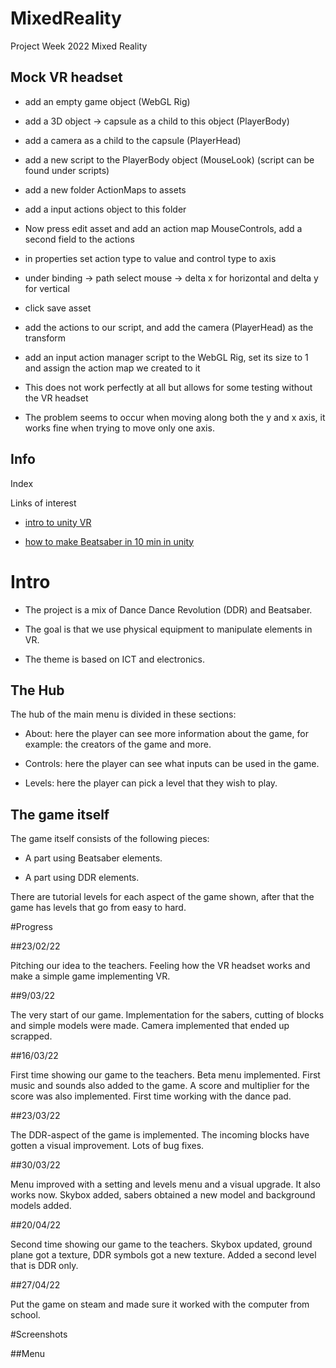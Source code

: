 # MixedReality 

Project Week 2022 Mixed Reality 

## Mock VR headset 

-  add an empty game object (WebGL Rig) 

- add a 3D object -> capsule as a child to this object (PlayerBody) 

- add a camera as a child to the capsule (PlayerHead) 

- add a new script to the PlayerBody object (MouseLook) (script can be found under scripts) 

- add a new folder ActionMaps to assets 

- add a input actions object to this folder 

- Now press edit asset and add an action map MouseControls, add a second field to the actions 

- in properties set action type to value and control type to axis 

- under binding -> path select mouse -> delta x for horizontal and delta y for vertical 

- click save asset 

- add the actions to our script, and add the camera (PlayerHead) as the transform 

- add an input action manager script to the WebGL Rig, set its size to 1 and assign the action map we created to it 

- This does not work perfectly at all but allows for some testing without the VR headset 

- The problem seems to occur when moving along both the y and x axis, it works fine when trying to move only one axis. 

## Info 

Index 

Links of interest 

- [intro to unity VR](https://www.youtube.com/watch?v=gGYtahQjmWQ&ab_channel=Valem) 

- [how to make Beatsaber in 10 min in unity](https://www.youtube.com/watch?v=gh4k0Q1Pl7E&ab_channel=Valem) 

# Intro 

-  The project is a mix of Dance Dance Revolution (DDR) and Beatsaber. 

- The goal is that we use physical equipment to manipulate elements in VR. 

- The theme is based on ICT and electronics. 

## The Hub 

The hub of the main menu is divided in these sections: 

-  About: here the player can see more information about the game, for example: the creators of the game and more. 

- Controls: here the player can see what inputs can be used in the game. 

- Levels: here the player can pick a level that they wish to play. 

## The game itself 

The game itself consists of the following pieces: 

-  A part using Beatsaber elements. 

-  A part using DDR elements. 

There are tutorial levels for each aspect of the game shown, after that the game has levels that go from easy to hard. 

#Progress 

 

##23/02/22 

Pitching our idea to the teachers. Feeling how the VR headset works and make a simple game implementing VR. 

 

##9/03/22 

The very start of our game. Implementation for the sabers, cutting of blocks and simple models were made. Camera implemented that ended up scrapped. 

 

##16/03/22 

First time showing our game to the teachers. Beta menu implemented. First music and sounds also added to the game. A score and multiplier for the score was also implemented. First time working with the dance pad. 

 

##23/03/22 

The DDR-aspect of the game is implemented. The incoming blocks have gotten a visual improvement. Lots of bug fixes. 

 

##30/03/22 

Menu improved with a setting and levels menu and a visual upgrade. It also works now. Skybox added, sabers obtained a new model and background models added. 

 

##20/04/22 

Second time showing our game to the teachers. Skybox updated, ground plane got a texture, DDR symbols got a new texture. Added a second level that is DDR only. 

 

##27/04/22 

Put the game on steam and made sure it worked with the computer from school. 

 

#Screenshots 

##Menu 



